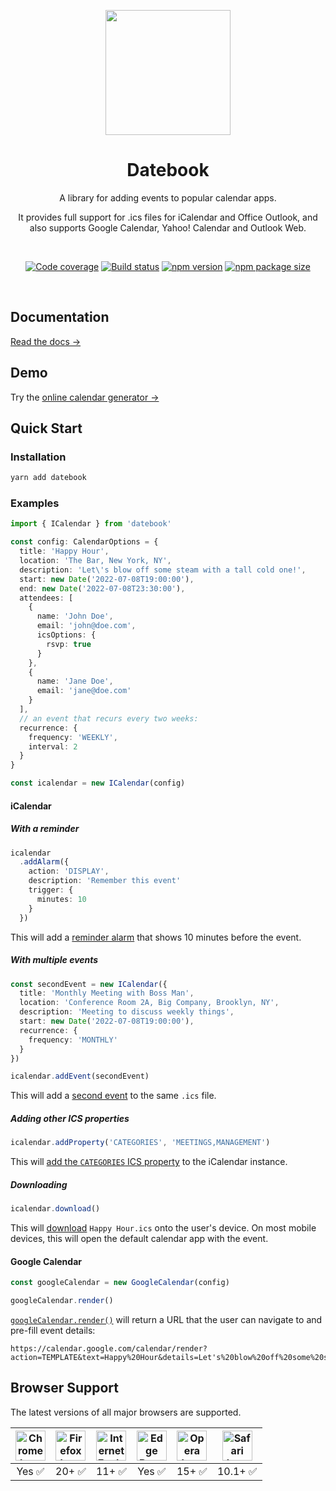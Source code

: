 <p align="center">
  <a href="https://datebook.dev/">
    <img src="https://datebook.dev/assets/logo.svg" width="200" height="200" />
  </a>

  <h1 style="text-align: center;" align="center">Datebook</h1>
</p>

<p align="center">A library for adding events to popular calendar apps.</p>

<p align="center">It provides full support for .ics files for iCalendar and Office Outlook, and also supports Google Calendar, Yahoo! Calendar and Outlook Web.</p>

<br>

<p align="center">
  <a href="https://codecov.io/gh/jshor/datebook"><img
    src="https://img.shields.io/codecov/c/github/jshor/datebook.svg?style=for-the-badge"
    alt="Code coverage"
  /></a> <a href="https://github.com/jshor/datebook/actions?query=workflow%3A%22Build+and+Publish%22"><img
    src="https://img.shields.io/github/workflow/status/jshor/datebook/Build%20and%20Publish?style=for-the-badge"
    alt="Build status"
  /></a> <a href="https://npmjs.com/package/datebook"><img
    src="http://img.shields.io/npm/v/datebook.svg?style=for-the-badge"
    alt="npm version"
  /></a> <a href="https://bundlephobia.com/result?p=datebook"><img
    src="https://img.shields.io/bundlephobia/minzip/datebook?style=for-the-badge"
    alt="npm package size"
  /></a>
</p>

<br>

## Documentation

[Read the docs →](https://datebook.dev/start)

## Demo

Try the [online calendar generator →](https://datebook.dev/generator/)

## Quick Start

### Installation

```sh
yarn add datebook
```

### Examples

```ts
import { ICalendar } from 'datebook'

const config: CalendarOptions = {
  title: 'Happy Hour',
  location: 'The Bar, New York, NY',
  description: 'Let\'s blow off some steam with a tall cold one!',
  start: new Date('2022-07-08T19:00:00'),
  end: new Date('2022-07-08T23:30:00'),
  attendees: [
    {
      name: 'John Doe',
      email: 'john@doe.com',
      icsOptions: {
        rsvp: true
      }
    },
    {
      name: 'Jane Doe',
      email: 'jane@doe.com'
    }
  ],
  // an event that recurs every two weeks:
  recurrence: {
    frequency: 'WEEKLY',
    interval: 2
  }
}

const icalendar = new ICalendar(config)
```

#### iCalendar

##### With a reminder

```ts
icalendar
  .addAlarm({
    action: 'DISPLAY',
    description: 'Remember this event'
    trigger: {
      minutes: 10
    }
  })
```

This will add a [reminder alarm](https://datebook.dev/config/alarms.html) that shows 10 minutes before the event.

##### With multiple events

```ts
const secondEvent = new ICalendar({
  title: 'Monthly Meeting with Boss Man',
  location: 'Conference Room 2A, Big Company, Brooklyn, NY',
  description: 'Meeting to discuss weekly things',
  start: new Date('2022-07-08T19:00:00'),
  recurrence: {
    frequency: 'MONTHLY'
  }
})

icalendar.addEvent(secondEvent)
```

This will add a [second event](https://datebook.dev/api/icalendar.html#addevent-icalendar-icalendar) to the same `.ics` file.

##### Adding other ICS properties

```ts
icalendar.addProperty('CATEGORIES', 'MEETINGS,MANAGEMENT')
```

This will [add the `CATEGORIES` ICS property](https://datebook.dev/api/icalendar.html#addproperty-key-string-value-icspropertyvalue) to the iCalendar instance.

##### Downloading

```ts
icalendar.download()
```

This will [download](https://datebook.dev/api/icalendar.html#download) `Happy Hour.ics` onto the user's device. On most mobile devices, this will open the default calendar app with the event.

#### Google Calendar

```ts
const googleCalendar = new GoogleCalendar(config)

googleCalendar.render()
```

[`googleCalendar.render()`](https://datebook.dev/api/google.html#render) will return a URL that the user can navigate to and pre-fill event details:

```
https://calendar.google.com/calendar/render?action=TEMPLATE&text=Happy%20Hour&details=Let's%20blow%20off%20some%20steam%20with%20a%20tall%20cold%20one!&location=The%20Bar%2C%20New%20York%2C%20NY&dates=20220708T190000%2F20220708T230000&recur=RRULE%3AFREQ%3DWEEKLY%3BINTERVAL%3D1
```

## Browser Support

The latest versions of all major browsers are supported.

| <img src="https://raw.githubusercontent.com/alrra/browser-logos/master/src/chrome/chrome_128x128.png?raw=true" width="48px" height="48px" alt="Chrome logo"> | <img src="https://raw.githubusercontent.com/alrra/browser-logos/master/src/firefox/firefox_128x128.png?raw=true" width="48px" height="48px" alt="Firefox logo"> | <img src="https://raw.githubusercontent.com/alrra/browser-logos/master/src/archive/internet-explorer_9-11/internet-explorer_9-11_128x128.png" width="48px" height="48px" alt="Internet Explorer logo"> | <img src="https://raw.githubusercontent.com/alrra/browser-logos/master/src/edge/edge_128x128.png" width="48px" height="48px" alt="Edge Browser Logo" > | <img src="https://raw.githubusercontent.com/alrra/browser-logos/master/src/opera/opera_128x128.png?raw=true" width="48px" height="48px" alt="Opera logo"> | <img src="https://raw.githubusercontent.com/alrra/browser-logos/master/src/safari/safari_128x128.png?raw=true" width="48px" height="48px" alt="Safari logo">
|:---:|:---:|:---:|:---:|:---:|:---:|
| Yes ✅ | 20+ ✅ | 11+ ✅ | Yes ✅ | 15+ ✅ | 10.1+ ✅
